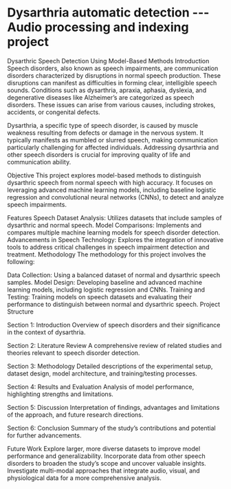# Dysarthria automatic detection --- Audio processing and indexing project
Dysarthric Speech Detection Using Model-Based Methods
Introduction
Speech disorders, also known as speech impairments, are communication disorders characterized by disruptions in normal speech production. These disruptions can manifest as difficulties in forming clear, intelligible speech sounds. Conditions such as dysarthria, apraxia, aphasia, dyslexia, and degenerative diseases like Alzheimer’s are categorized as speech disorders. These issues can arise from various causes, including strokes, accidents, or congenital defects.

Dysarthria, a specific type of speech disorder, is caused by muscle weakness resulting from defects or damage in the nervous system. It typically manifests as mumbled or slurred speech, making communication particularly challenging for affected individuals. Addressing dysarthria and other speech disorders is crucial for improving quality of life and communication ability.

Objective
This project explores model-based methods to distinguish dysarthric speech from normal speech with high accuracy. It focuses on leveraging advanced machine learning models, including baseline logistic regression and convolutional neural networks (CNNs), to detect and analyze speech impairments.

Features
Speech Dataset Analysis: Utilizes datasets that include samples of dysarthric and normal speech.
Model Comparisons: Implements and compares multiple machine learning models for speech disorder detection.
Advancements in Speech Technology: Explores the integration of innovative tools to address critical challenges in speech impairment detection and treatment.
Methodology
The methodology for this project involves the following:

Data Collection: Using a balanced dataset of normal and dysarthric speech samples.
Model Design: Developing baseline and advanced machine learning models, including logistic regression and CNNs.
Training and Testing: Training models on speech datasets and evaluating their performance to distinguish between normal and dysarthric speech.
Project Structure

Section 1: Introduction
Overview of speech disorders and their significance in the context of dysarthria.

Section 2: Literature Review
A comprehensive review of related studies and theories relevant to speech disorder detection.

Section 3: Methodology
Detailed descriptions of the experimental setup, dataset design, model architecture, and training/testing processes.

Section 4: Results and Evaluation
Analysis of model performance, highlighting strengths and limitations.

Section 5: Discussion
Interpretation of findings, advantages and limitations of the approach, and future research directions.

Section 6: Conclusion
Summary of the study’s contributions and potential for further advancements.

Future Work
Explore larger, more diverse datasets to improve model performance and generalizability.
Incorporate data from other speech disorders to broaden the study’s scope and uncover valuable insights.
Investigate multi-modal approaches that integrate audio, visual, and physiological data for a more comprehensive analysis.
